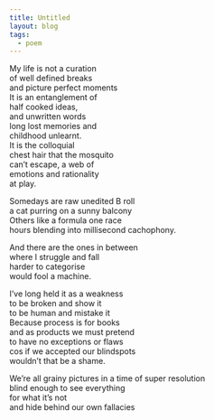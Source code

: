 ```yaml
---
title: Untitled
layout: blog
tags:
  - poem
---
```


My life is not a curation  
of well defined breaks  
and picture perfect moments  
It is an entanglement of   
half cooked ideas,  
and unwritten words  
long lost memories and  
childhood unlearnt.  
It is the colloquial   
chest hair that the mosquito   
can’t escape, a web of  
emotions and rationality   
at play.  
  
Somedays are raw unedited B roll  
a cat purring on a sunny balcony  
Others like a formula one race  
hours blending into millisecond cachophony.  

And there are the ones in between  
where I struggle and fall  
harder to categorise  
would fool a machine.  

I’ve long held it as a weakness  
to be broken and show it  
to be human and mistake it  
Because process is for books  
and as products we must pretend  
to have no exceptions or flaws  
cos if we accepted our blindspots  
wouldn’t that be a shame.  

We’re all grainy pictures in a time of super resolution  
blind enough to see everything  
for what it’s not  
and hide behind our own fallacies  
